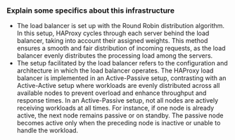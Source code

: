 ### Explain some specifics about this infrastructure

- The load balancer is set up with the Round Robin distribution algorithm.
In this setup, HAProxy cycles through each server behind the load balancer, taking into account their assigned weights. This method ensures a smooth and fair distribution of incoming requests, as the load balancer evenly distributes the processing load among the servers.
- The setup facilitated by the load balancer refers to the configuration and architecture in which the load balancer operates. 
The HAProxy load balancer is implemented in an Active-Passive setup, contrasting with an Active-Active setup where workloads are evenly distributed across all available nodes to prevent overload and enhance throughput and response times. In an Active-Passive setup, not all nodes are actively receiving workloads at all times. For instance, if one node is already active, the next node remains passive or on standby. The passive node becomes active only when the preceding node is inactive or unable to handle the workload.
